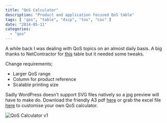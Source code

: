 ```yaml
---
title: "QoS Calculator"
description: "Product and application focused QoS table"
tags: [ "qos", "table", "dscp", "tos", "cos" ]
date: "2014-05-11"
categories:
  - "qos"
---
```


A while back I was dealing with QoS topics on an almost daily basis. A big thanks to NetContractor for [this][3] table but it needed some tweaks.

Change requirements;

* Larger QoS range
* Column for product reference
* Scalable printing size

Sadly WordPress doesn't support SVG files natively so a jpg preview will have to make do. Download the friendly A3 pdf [here][4] or grab the excel file [here][5] to customise your own QoS calculator.

![QoS Calculator v1][6]

[1]: http://blog.network2501.com/2014/05/11/qos-calculator/#disqus_thread
[2]: http://blog.network2501.com/categories/qos
[3]: http://blog.network2501.com/images/qos-values-calculator-v3.jpg
[4]: https://github.com/network2501/ghost/blob/master/qos-calculator-v1.pdf
[5]: https://github.com/network2501/ghost/blob/master/qos-calculator.xlsx
[6]: http://blog.network2501.com/images/qos-calculator-v1.png

